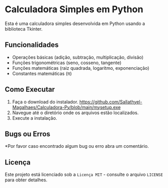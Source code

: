 # Calculadora Simples em Python

Esta é uma calculadora simples desenvolvida em Python usando a biblioteca Tkinter.

## Funcionalidades

- Operações básicas (adição, subtração, multiplicação, divisão)
- Funções trigonométricas (seno, cosseno, tangente)
- Funções matemáticas (raiz quadrada, logaritmo, exponenciação)
- Constantes matemáticas (π)

## Como Executar

1. Faça o download do instalador. https://github.com/Sallathyel-Magalhaes/Calculadora-Py/blob/main/mysetup.exe
2. Navegue até o diretório onde os arquivos estão localizados.
3. Execute a instalação.

## Bugs ou Erros

*Por favor caso encontrado algum bug ou erro abra um comentário.

## Licença

Este projeto está licenciado sob a `Licença MIT` - consulte o arquivo `LICENSE` para obter detalhes.
